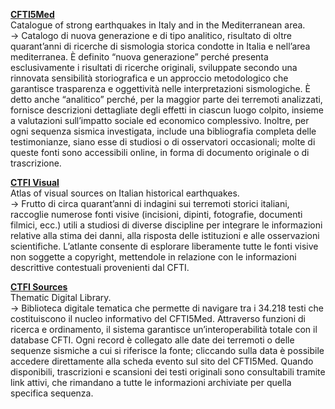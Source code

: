 [**CFTI5Med**](https://storing.ingv.it/cfti/cfti5/#)  
Catalogue of strong earthquakes in Italy and in the Mediterranean area.  
→ Catalogo di nuova generazione e di tipo analitico, risultato di oltre quarant’anni di ricerche di sismologia storica condotte in Italia e nell’area mediterranea. È definito “nuova generazione” perché presenta esclusivamente i risultati di ricerche originali, sviluppate secondo una rinnovata sensibilità storiografica e un approccio metodologico che garantisce trasparenza e oggettività nelle interpretazioni sismologiche. È detto anche “analitico” perché, per la maggior parte dei terremoti analizzati, fornisce descrizioni dettagliate degli effetti in ciascun luogo colpito, insieme a valutazioni sull’impatto sociale ed economico complessivo. Inoltre, per ogni sequenza sismica investigata, include una bibliografia completa delle testimonianze, siano esse di studiosi o di osservatori occasionali; molte di queste fonti sono accessibili online, in forma di documento originale o di trascrizione.

[**CTFI Visual**](https://cfti.ingv.it/visual/)  
Atlas of visual sources on Italian historical earthquakes.  
→ Frutto di circa quarant’anni di indagini sui terremoti storici italiani, raccoglie numerose fonti visive (incisioni, dipinti, fotografie, documenti filmici, ecc.) utili a studiosi di diverse discipline per integrare le informazioni relative alla stima dei danni, alla risposta delle istituzioni e alle osservazioni scientifiche. L’atlante consente di esplorare liberamente tutte le fonti visive non soggette a copyright, mettendole in relazione con le informazioni descrittive contestuali provenienti dal CFTI.

[**CTFI Sources**](https://cfti.ingv.it/sources/)  
Thematic Digital Library.  
→ Biblioteca digitale tematica che permette di navigare tra i 34.218 testi che costituiscono il nucleo informativo del CFTI5Med. Attraverso funzioni di ricerca e ordinamento, il sistema garantisce un’interoperabilità totale con il database CFTI. Ogni record è collegato alle date dei terremoti o delle sequenze sismiche a cui si riferisce la fonte; cliccando sulla data è possibile accedere direttamente alla scheda evento sul sito del CFTI5Med. Quando disponibili, trascrizioni e scansioni dei testi originali sono consultabili tramite link attivi, che rimandano a tutte le informazioni archiviate per quella specifica sequenza.
